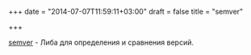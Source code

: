 +++
date = "2014-07-07T11:59:11+03:00"
draft = false
title = "semver"

+++

<p><a href="https://github.com/blang/semver">semver</a>&nbsp;- Либа для определения и сравнения версий.</p>

